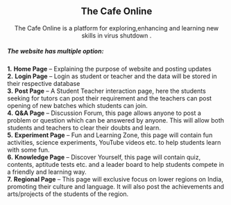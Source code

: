 <h2 align="center"><b>The Cafe Online</b></h2>
<p align="center">The Cafe Online is a platform for exploring,enhancing and learning new skills in virus shutdown .</p>
<h5>The website has multiple option:</h5>

**1.** <b>Home Page</b> – Explaining the purpose of website and posting updates<br>
**2.** <b>Login Page</b> – Login as student or teacher and the data will be stored in their respective database<br>
**3.** <b>Post Page</b> – A Student Teacher interaction page, here the students seeking for tutors can post their requirement and the teachers can post opening of new batches which students can join.<br>
**4.** <b>Q&A Page</b> – Discussion Forum, this page allows anyone to post a problem or question which can be answered by anyone. This will allow both students and teachers to clear their doubts and learn.<br>
**5.** <b>Experiment Page</b> – Fun and Learning Zone, this page will contain fun activities, science experiments, YouTube videos etc. to help students learn with some fun.<br>
**6.** <b>Knowledge Page</b> – Discover Yourself, this page will contain quiz, contents, aptitude tests etc. and a leader board to help students compete in a friendly and learning way.<br>
**7.** <b>Regional Page</b> – This page will exclusive focus on lower regions on India, promoting their culture and language. It will also post the achievements and arts/projects of the students of the region.<br>
